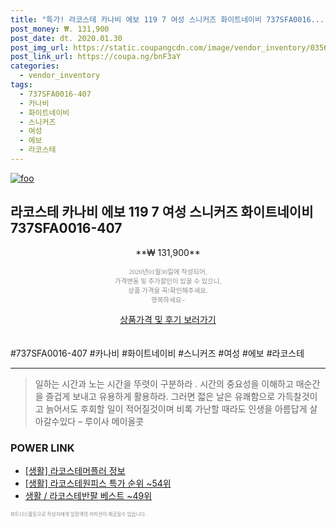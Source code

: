 ```yaml
--- 
title: "특가! 라코스테 카나비 에보 119 7 여성 스니커즈 화이트네이비 737SFA0016..." 
post_money: ₩. 131,900 
post_date: dt. 2020.01.30 
post_img_url: https://static.coupangcdn.com/image/vendor_inventory/0356/ee2d65b16643a4ce567d42c1592223a11dd6e1870e6d7e8f45200f5de325.jpg 
post_link_url: https://coupa.ng/bnF3aY 
categories: 
  - vendor_inventory 
tags: 
  - 737SFA0016-407 
  - 카나비 
  - 화이트네이비 
  - 스니커즈 
  - 여성 
  - 에보 
  - 라코스테 
--- 
```

[![foo](https://static.coupangcdn.com/image/vendor_inventory/0356/ee2d65b16643a4ce567d42c1592223a11dd6e1870e6d7e8f45200f5de325.jpg)](https://coupa.ng/bnF3aY) 

## 라코스테 카나비 에보 119 7 여성 스니커즈 화이트네이비 737SFA0016-407 
<p style="text-align: center;">**₩ 131,900**</p> 
<p style="text-align: center;"><span style="color: #898c8f; font-family: Georgia,Times,serif; font-size: 0.75em;">2020년01월30일에 작성되어, <br>가격변동 및 추가할인이 있을 수 있으니,<br> 상품 가격을 꼭!확인해주세요.<br>행복하세요~</span> 
</p>	 
<div markdown="0" style="text-align: center;"><a href="https://coupa.ng/bnF3aY" class="btn btn--success">상품가격 및 후기 보러가기</a></div> 
<br><br> 
  #737SFA0016-407 #카나비 #화이트네이비 #스니커즈 #여성 #에보 #라코스테 
<hr> 

> 일하는 시간과 노는 시간을 뚜렷이 구분하라 . 시간의 중요성을 이해하고 매순간을 즐겁게 보내고 유용하게 활용하라. 그러면 젋은 날은 유쾌함으로 가득찰것이고 늙어서도 후회할 일이 적어질것이며 비록 가난할 때라도 인생을 아름답게 살아갈수있다  – 루이사 메이올콧 


### POWER LINK

* <a href="https://blog.naver.com/sakai111/221758205638" target="_blank"> [생활] 라코스테머플러 정보 </a>
* <a href="https://blog.naver.com/sakai111/221785266238" target="_blank"> [생활] 라코스테원피스 특가 순위 ~54위</a>
* <a href="https://blog.naver.com/santokki14/221782985521" target="_blank">생활 / 라코스테반팔 베스트 ~49위</a>

<span style="color: #898c8f; font-family: Georgia,Times,serif; font-size: 0.55em;">파트너스활동으로 작성자에게 일정액의 커미션이 제공될수 있습니다.</span> 
